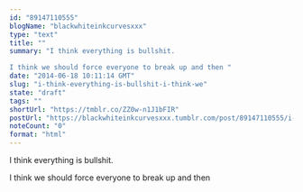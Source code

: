 ```yaml
---
id: "89147110555"
blogName: "blackwhiteinkcurvesxxx"
type: "text"
title: ""
summary: "I think everything is bullshit. 

I think we should force everyone to break up and then "
date: "2014-06-18 10:11:14 GMT"
slug: "i-think-everything-is-bullshit-i-think-we"
state: "draft"
tags: ""
shortUrl: "https://tmblr.co/ZZ0w-n1J1bFIR"
postUrl: "https://blackwhiteinkcurvesxxx.tumblr.com/post/89147110555/i-think-everything-is-bullshit-i-think-we"
noteCount: "0"
format: "html"
---
```


I think everything is bullshit. 

I think we should force everyone to break up and then